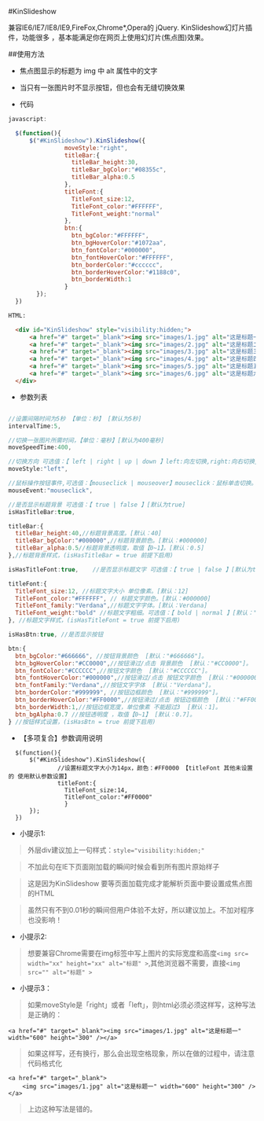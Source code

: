 #KinSlideshow

兼容IE6/IE7/IE8/IE9,FireFox,Chrome*,Opera的 jQuery. KinSlideshow幻灯片插件，功能很多 ，基本能满足你在网页上使用幻灯片(焦点图)效果。


##使用方法

* 焦点图显示的标题为 img 中 alt 属性中的文字

* 当只有一张图片时不显示按钮，但也会有无缝切换效果

* 代码

```javascript
javascript:

  $(function(){
      $("#KinSlideshow").KinSlideshow({
                moveStyle:"right",
                titleBar:{
                  titleBar_height:30,
                  titleBar_bgColor:"#08355c",
                  titleBar_alpha:0.5
                },
                titleFont:{
                  TitleFont_size:12,
                  TitleFont_color:"#FFFFFF",
                  TitleFont_weight:"normal"
                },
                btn:{
                  btn_bgColor:"#FFFFFF",
                  btn_bgHoverColor:"#1072aa",
                  btn_fontColor:"#000000",
                  btn_fontHoverColor:"#FFFFFF",
                  btn_borderColor:"#cccccc",
                  btn_borderHoverColor:"#1188c0",
                  btn_borderWidth:1
                }
        });
  })

```

``` HTML
HTML:

  <div id="KinSlideshow" style="visibility:hidden;">
      <a href="#" target="_blank"><img src="images/1.jpg" alt="这是标题一" /></a>
      <a href="#" target="_blank"><img src="images/2.jpg" alt="这是标题二" /></a>
      <a href="#" target="_blank"><img src="images/3.jpg" alt="这是标题三" /></a>
      <a href="#" target="_blank"><img src="images/4.jpg" alt="这是标题四" /></a>
      <a href="#" target="_blank"><img src="images/5.jpg" alt="这是标题五" /></a>
      <a href="#" target="_blank"><img src="images/6.jpg" alt="这是标题六" /></a>
  </div>
```


* 参数列表

``` javascript

//设置间隔时间为5秒 【单位：秒】 [默认为5秒]
intervalTime:5,   

//切换一张图片所需时间，【单位：毫秒】[默认为400毫秒]
moveSpeedTime:400,

//切换方向 可选值：【 left | right | up | down 】left:向左切换,right:向右切换,up:向上切换,down:向下切换 [默认向左切换]
moveStyle:"left",

//鼠标操作按钮事件,可选值：【mouseclick | mouseover】mouseclick：鼠标单击切换。mouseover：鼠标滑过切换。[默认为鼠标点击按钮切换]
mouseEvent:"mouseclick",

//是否显示标题背景 可选值：【 true | false 】[默认为true]
isHasTitleBar:true,		   

titleBar:{
  titleBar_height:40,//标题背景高度。[默认：40]
  titleBar_bgColor:"#000000",//标题背景颜色。[默认：#000000]
  titleBar_alpha:0.5//标题背景透明度，取值【0~1】。[默认：0.5]
},//标题背景样式，(isHasTitleBar = true 前提下启用)

isHasTitleFont:true,	//是否显示标题文字 可选值：【 true | false 】[默认为true]

titleFont:{
  TitleFont_size:12, //标题文字大小 单位像素。[默认：12]
  TitleFont_color:"#FFFFFF", // 标题文字颜色。[默认：#000000]
  TitleFont_family:"Verdana",//标题文字字体。[默认：Verdana]
  TitleFont_weight:"bold" //标题文字粗细。可选值：【 bold | normal 】[默认："bold"]  ,normal 正常 不加粗。
}, //标题文字样式，(isHasTitleFont = true 前提下启用)

isHasBtn:true, //是否显示按钮

btn:{
  btn_bgColor:"#666666", //按钮背景颜色  [默认："#666666"]。
  btn_bgHoverColor:"#CC0000",//按钮滑过/点击 背景颜色  [默认："#CC0000"]。
  btn_fontColor:"#CCCCCC",//按钮文字颜色  [默认："#CCCCCC"]。
  btn_fontHoverColor:"#000000",//按钮滑过/点击 按钮文字颜色  [默认："#000000"]。
  btn_fontFamily:"Verdana",//按钮文字字体  [默认："Verdana"]。
  btn_borderColor:"#999999", //按钮边框颜色  [默认："#999999"]。
  btn_borderHoverColor:"#FF0000",//按钮滑过/点击 按钮边框颜色  [默认："#FF0000"]。
  btn_borderWidth:1,//按钮边框宽度，单位像素 不能超过3  [默认：1]。
  btn_bgAlpha:0.7 //按钮透明度 ，取值【0~1】 [默认：0.7]。
} //按钮样式设置，(isHasBtn = true 前提下启用)

```


* 【多项复合】参数调用说明

```
  $(function(){
      $("#KinSlideshow").KinSlideshow({
              //设置标题文字大小为14px，颜色：#FF0000 【titleFont 其他未设置的 使用默认参数设置】
              titleFont:{
                TitleFont_size:14,
                TitleFont_color:"#FF0000"
                }
      });
  })

```


* 小提示1:

> 外层div建议加上一句样式：```style="visibility:hidden;"```

> 不加此句在IE下页面刚加载的瞬间时候会看到所有图片原始样子

> 这是因为KinSlideshow 要等页面加载完成才能解析页面中要设置成焦点图的HTML

> 虽然只有不到0.01秒的瞬间但用户体验不太好，所以建议加上。不加对程序也没影响！

* 小提示2:

> 想要兼容Chrome需要在img标签中写上图片的实际宽度和高度```<img src= width="xx" height="xx" alt="标题" >```,其他浏览器不需要，直接```<img src="" alt="标题" >```


* 小提示3：

> 如果moveStyle是「right」或者「left」，则html必须必须这样写，这种写法是正确的：

```
<a href="#" target="_blank"><img src="images/1.jpg" alt="这是标题一" width="600" height="300" /></a>
```

> 如果这样写，还有换行，那么会出现空格现象，所以在做的过程中，请注意代码格式化

```
<a href="#" target="_blank">
    <img src="images/1.jpg" alt="这是标题一" width="600" height="300" />
</a>
```
> 上边这种写法是错的。
